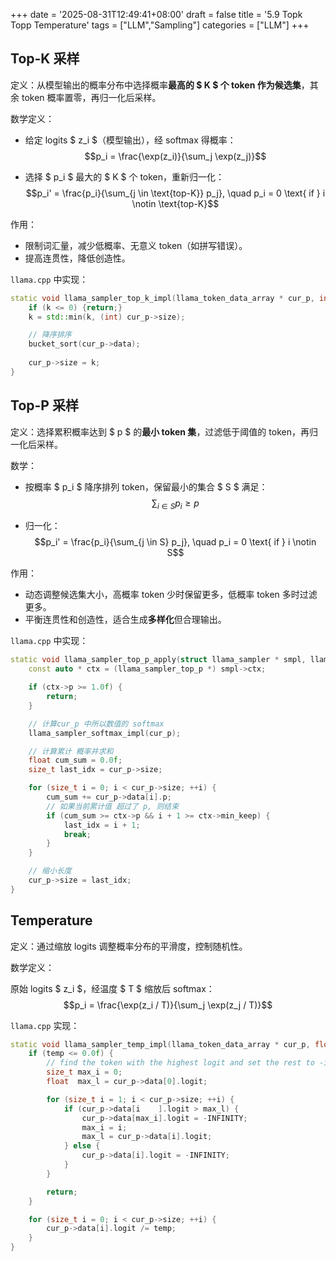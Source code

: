 +++
date = '2025-08-31T12:49:41+08:00'
draft = false
title = '5.9 Topk Topp Temperature'
tags = ["LLM","Sampling"]
categories = ["LLM"]
+++



## Top-K 采样

定义：从模型输出的概率分布中选择概率**最高的 $ K $ 个 token 作为候选集**，其余 token 概率置零，再归一化后采样。

数学定义：

- 给定 logits $ z_i $（模型输出），经 softmax 得概率：
$$p_i = \frac{\exp(z_i)}{\sum_j \exp(z_j)}$$

- 选择 $ p_i $ 最大的 $ K $ 个 token，重新归一化：
$$p_i' = \frac{p_i}{\sum_{j \in \text{top-K}} p_j}, \quad p_i = 0 \text{ if } i \notin \text{top-K}$$

作用：

- 限制词汇量，减少低概率、无意义 token（如拼写错误）。
- 提高连贯性，降低创造性。


`llama.cpp` 中实现：

~~~cpp
static void llama_sampler_top_k_impl(llama_token_data_array * cur_p, int32_t k) {
    if (k <= 0) {return;}
    k = std::min(k, (int) cur_p->size);

    // 降序排序
    bucket_sort(cur_p->data);
    
    cur_p->size = k;
}
~~~


## Top-P 采样

定义：选择累积概率达到 $ p $ 的**最小 token 集**，过滤低于阈值的 token，再归一化后采样。

数学：

- 按概率 $ p_i $ 降序排列 token，保留最小的集合 $ S $ 满足：
$$\sum_{i \in S} p_i \geq p$$

- 归一化：
$$p_i' = \frac{p_i}{\sum_{j \in S} p_j}, \quad p_i = 0 \text{ if } i \notin S$$

作用：

- 动态调整候选集大小，高概率 token 少时保留更多，低概率 token 多时过滤更多。
- 平衡连贯性和创造性，适合生成**多样化**但合理输出。

`llama.cpp` 中实现：

~~~cpp
static void llama_sampler_top_p_apply(struct llama_sampler * smpl, llama_token_data_array * cur_p) {
    const auto * ctx = (llama_sampler_top_p *) smpl->ctx;

    if (ctx->p >= 1.0f) {
        return;
    }

    // 计算cur_p 中所以数值的 softmax
    llama_sampler_softmax_impl(cur_p);

    // 计算累计 概率并求和
    float cum_sum = 0.0f;
    size_t last_idx = cur_p->size;

    for (size_t i = 0; i < cur_p->size; ++i) {
        cum_sum += cur_p->data[i].p;
        // 如果当前累计值 超过了 p, 则结束
        if (cum_sum >= ctx->p && i + 1 >= ctx->min_keep) {
            last_idx = i + 1;
            break;
        }
    }

    // 缩小长度
    cur_p->size = last_idx;
}
~~~


## Temperature

定义：通过缩放 logits 调整概率分布的平滑度，控制随机性。

数学定义：

原始 logits $ z_i $，经温度 $ T $ 缩放后 softmax：
$$p_i = \frac{\exp(z_i / T)}{\sum_j \exp(z_j / T)}$$

`llama.cpp` 实现：

~~~cpp
static void llama_sampler_temp_impl(llama_token_data_array * cur_p, float temp) {
    if (temp <= 0.0f) {
        // find the token with the highest logit and set the rest to -inf
        size_t max_i = 0;
        float  max_l = cur_p->data[0].logit;

        for (size_t i = 1; i < cur_p->size; ++i) {
            if (cur_p->data[i    ].logit > max_l) {
                cur_p->data[max_i].logit = -INFINITY;
                max_i = i;
                max_l = cur_p->data[i].logit;
            } else {
                cur_p->data[i].logit = -INFINITY;
            }
        }

        return;
    }

    for (size_t i = 0; i < cur_p->size; ++i) {
        cur_p->data[i].logit /= temp;
    }
}
~~~


